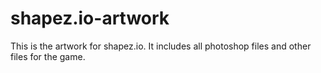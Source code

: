 # shapez.io-artwork

This is the artwork for shapez.io. It includes all photoshop files and other files for the game.
